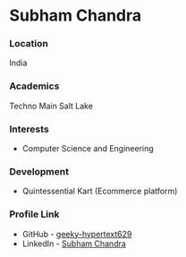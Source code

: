 # Subham Chandra

### Location

India

### Academics

Techno Main Salt Lake

### Interests

- Computer Science and Engineering

### Development

- Quintessential Kart (Ecommerce platform)

### Profile Link

- GitHub - [geeky-hypertext629](https://github.com/geeky-hypertext629)
- LinkedIn - [Subham Chandra](https://www.linkedin.com/in/subhamchandra528/)